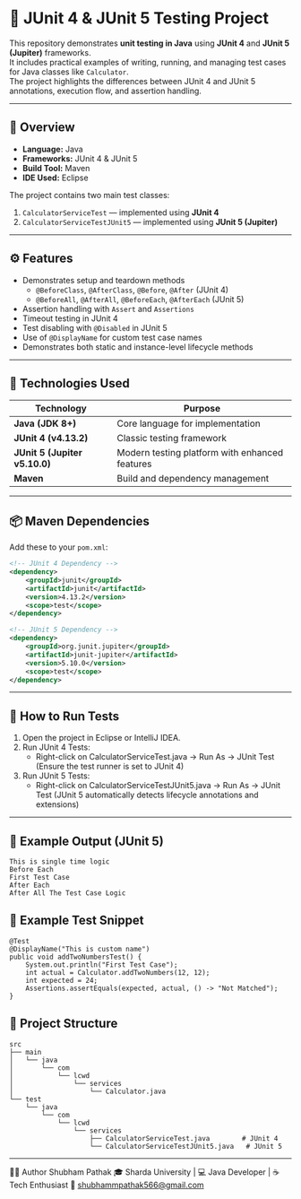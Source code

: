 # 🧪 JUnit 4 & JUnit 5 Testing Project

This repository demonstrates **unit testing in Java** using **JUnit 4** and **JUnit 5 (Jupiter)** frameworks.  
It includes practical examples of writing, running, and managing test cases for Java classes like `Calculator`.  
The project highlights the differences between JUnit 4 and JUnit 5 annotations, execution flow, and assertion handling.

---

## 📘 Overview

- **Language:** Java  
- **Frameworks:** JUnit 4 & JUnit 5  
- **Build Tool:** Maven  
- **IDE Used:** Eclipse  

The project contains two main test classes:
1. `CalculatorServiceTest` — implemented using **JUnit 4**
2. `CalculatorServiceTestJUnit5` — implemented using **JUnit 5 (Jupiter)**

---

## ⚙️ Features

- Demonstrates setup and teardown methods  
  - `@BeforeClass`, `@AfterClass`, `@Before`, `@After` (JUnit 4)  
  - `@BeforeAll`, `@AfterAll`, `@BeforeEach`, `@AfterEach` (JUnit 5)
- Assertion handling with `Assert` and `Assertions`
- Timeout testing in JUnit 4
- Test disabling with `@Disabled` in JUnit 5
- Use of `@DisplayName` for custom test case names
- Demonstrates both static and instance-level lifecycle methods

---

## 🧩 Technologies Used

| Technology | Purpose |
|-------------|----------|
| **Java (JDK 8+)** | Core language for implementation |
| **JUnit 4 (v4.13.2)** | Classic testing framework |
| **JUnit 5 (Jupiter v5.10.0)** | Modern testing platform with enhanced features |
| **Maven** | Build and dependency management |

---

## 📦 Maven Dependencies

Add these to your `pom.xml`:

```xml
<!-- JUnit 4 Dependency -->
<dependency>
    <groupId>junit</groupId>
    <artifactId>junit</artifactId>
    <version>4.13.2</version>
    <scope>test</scope>
</dependency>

<!-- JUnit 5 Dependency -->
<dependency>
    <groupId>org.junit.jupiter</groupId>
    <artifactId>junit-jupiter</artifactId>
    <version>5.10.0</version>
    <scope>test</scope>
</dependency>
```
---
## 🚀 How to Run Tests
1. Open the project in Eclipse or IntelliJ IDEA.
2. Run JUnit 4 Tests:
   -  Right-click on CalculatorServiceTest.java → Run As → JUnit Test
      (Ensure the test runner is set to JUnit 4)
3. Run JUnit 5 Tests:
   -  Right-click on CalculatorServiceTestJUnit5.java → Run As → JUnit Test
      (JUnit 5 automatically detects lifecycle annotations and extensions)

---
## 🧠 Example Output (JUnit 5)
```
This is single time logic
Before Each
First Test Case
After Each
After All The Test Case Logic
```

## 🧮 Example Test Snippet
```
@Test
@DisplayName("This is custom name")
public void addTwoNumbersTest() {
    System.out.println("First Test Case");
    int actual = Calculator.addTwoNumbers(12, 12);
    int expected = 24;
    Assertions.assertEquals(expected, actual, () -> "Not Matched");
}
```

## 🧰 Project Structure
```
src
├── main
│   └── java
│       └── com
│           └── lcwd
│               └── services
│                   └── Calculator.java
└── test
    └── java
        └── com
            └── lcwd
                └── services
                    ├── CalculatorServiceTest.java        # JUnit 4
                    └── CalculatorServiceTestJUnit5.java   # JUnit 5
```
---
👨‍💻 Author
Shubham Pathak
🎓 Sharda University | 💻 Java Developer | ☕ Tech Enthusiast
📧 shubhammpathak566@gmail.com













